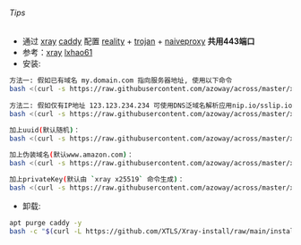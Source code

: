 ###### Tips
* 通过  [xray](https://github.com/XTLS/Xray-core/releases) [caddy](https://github.com/caddyserver/caddy/releases)  配置  [reality](https://github.com/XTLS/REALITY) + [trojan](https://github.com/imgk/caddy-trojan) + [naiveproxy](https://github.com/klzgrad/naiveproxy)  **共用443端口**  
* 参考：[xray](https://github.com/XTLS/Xray-examples) [lxhao61](https://github.com/lxhao61/integrated-examples)
* 安装:
```bash
方法一: 假如已有域名 my.domain.com 指向服务器地址, 使用以下命令
bash <(curl -s https://raw.githubusercontent.com/azoway/across/master/xtls/xtls_fly.sh) domain@my.domain.com
 
方法二: 假如仅有IP地址 123.123.234.234 可使用DNS泛域名解析应用nip.io/sslip.io, 使用以下命令
bash <(curl -s https://raw.githubusercontent.com/azoway/across/master/xtls/xtls_fly.sh) domain@123.123.234.234.nip.io
  
加上uuid(默认随机)：
bash <(curl -s https://raw.githubusercontent.com/azoway/across/master/xtls/xtls_fly.sh) domain@123.123.234.234.nip.io uuid@97697d26-04e5-47ba-84ac-65289558977d 

加上伪装域名(默认www.amazon.com)：
bash <(curl -s https://raw.githubusercontent.com/azoway/across/master/xtls/xtls_fly.sh) domain@my.domain.com fk@www.amazon.com

加上privateKey(默认由 `xray x25519` 命令生成)：
bash <(curl -s https://raw.githubusercontent.com/azoway/across/master/xtls/xtls_fly.sh) domain@my.domain.com pk@YGSafufMK-803V3RH5j4dkGzTR_WT8-QSObNSBlqr3Y
```
* 卸载:
```bash
apt purge caddy -y
bash -c "$(curl -L https://github.com/XTLS/Xray-install/raw/main/install-release.sh)" @ remove --purge
```
